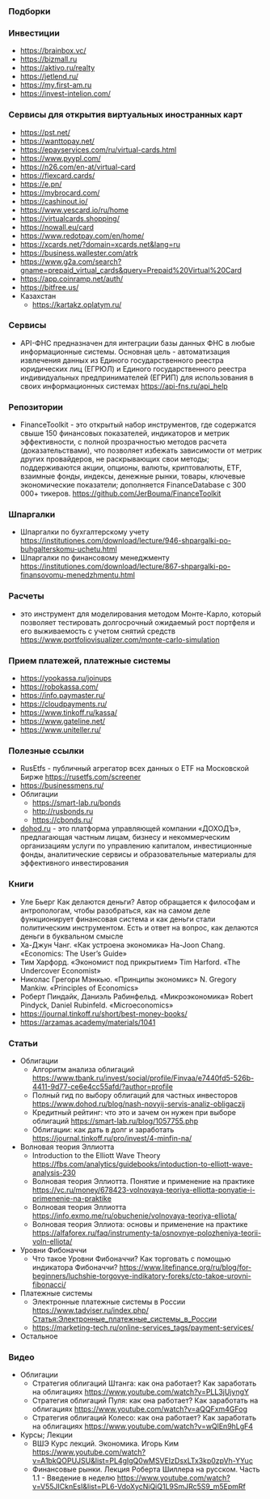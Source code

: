 ### Подборки

### Инвестиции

- https://brainbox.vc/
- https://bizmall.ru
- https://aktivo.ru/realty
- https://jetlend.ru/
- https://my.first-am.ru
- https://invest-intelion.com/

### Сервисы для открытия виртуальных иностранных карт

- https://pst.net/
- https://wanttopay.net/
- https://epayservices.com/ru/virtual-cards.html
- https://www.pyypl.com/
- https://n26.com/en-at/virtual-card
- https://flexcard.cards/
- https://e.pn/
- https://mybrocard.com/
- https://cashinout.io/
- https://www.yescard.io/ru/home
- https://virtualcards.shopping/
- https://nowall.eu/card
- https://www.redotpay.com/en/home/
- https://xcards.net/?domain=xcards.net&lang=ru
- https://business.wallester.com/atrk
- https://www.g2a.com/search?gname=prepaid_virtual_cards&query=Prepaid%20Virtual%20Card
- https://app.coinramp.net/auth/
- https://bitfree.us/
- Казахстан
    - https://kartakz.oplatym.ru/

### Сервисы

- API-ФНС предназначен для интеграции базы данных ФНС в любые информационные системы. Основная цель - автоматизация извлечения данных из Единого государственного реестра юридических лиц (ЕГРЮЛ) и Единого государственного реестра индивидуальных предпринимателей (ЕГРИП) для использования в своих информационных системах https://api-fns.ru/api_help

### Репозитории

- FinanceToolkit - это открытый набор инструментов, где содержатся свыше 150 финансовых показателей, индикаторов и метрик эффективности, с полной прозрачностью методов расчета (доказательствами), что позволяет избежать зависимости от метрик других провайдеров, не раскрывающих свои методы; поддерживаются акции, опционы, валюты, криптовалюты, ETF, взаимные фонды, индексы, денежные рынки, товары, ключевые экономические показатели; дополняется FinanceDatabase с 300 000+ тикеров. https://github.com/JerBouma/FinanceToolkit

### Шпаргалки

- Шпаргалки по бухгалтерскому учету https://institutiones.com/download/lecture/946-shpargalki-po-buhgalterskomu-uchetu.html
- Шпаргалки по финансовому менеджменту https://institutiones.com/download/lecture/867-shpargalki-po-finansovomu-menedzhmentu.html

### Расчеты

- это инструмент для моделирования методом Монте-Карло, который позволяет тестировать долгосрочный ожидаемый рост портфеля и его выживаемость с учетом снятий средств https://www.portfoliovisualizer.com/monte-carlo-simulation

### Прием платежей, платежные системы

- https://yookassa.ru/joinups
- https://robokassa.com/
- https://info.paymaster.ru/
- https://cloudpayments.ru/
- https://www.tinkoff.ru/kassa/
- https://www.gateline.net/
- https://www.uniteller.ru/

### Полезные ссылки

- RusEtfs - публичный агрегатор всех данных о ETF на Московской Бирже https://rusetfs.com/screener
- https://businessmens.ru/
- Облигации
    - https://smart-lab.ru/bonds
    - http://rusbonds.ru
    - https://cbonds.ru/
- [dohod.ru](https://www.dohod.ru/) - это платформа управляющей компании «ДОХОДЪ», предлагающая частным лицам, бизнесу и некоммерческим организациям услуги по управлению капиталом, инвестиционные фонды, аналитические сервисы и образовательные материалы для эффективного инвестирования

### Книги

- Уле Бьерг Как делаются деньги? Автор обращается к философам и антропологам, чтобы разобраться, как на самом деле функционирует финансовая система и как деньги стали политическим инструментом. Есть и ответ на вопрос, как делаются деньги в буквальном смысле
- Ха-Джун Чанг. «Как устроена экономика» Ha-Joon Chang. «Economics: The User’s Guide»
- Тим Харфорд. «Экономист под прикрытием» Tim Harford. «The Undercover Economist»
- Hиколас Грегори Мэнкью. «Принципы экономикс» N. Gregory Mankiw. «Principles of Economics»
- Роберт Пиндайк, Даниэль Рабинфельд. «Микроэкономика» Robert Pindyck, Daniel Rubinfeld. «Microeconomics»
- https://journal.tinkoff.ru/short/best-money-books/
- https://arzamas.academy/materials/1041

### Статьи

- Облигации
    - Алгоритм анализа облигаций https://www.tbank.ru/invest/social/profile/Finvaa/e7440fd5-526b-4411-9d77-ce6e4cc55afd/?author=profile
    - Полный гид по выбору облигаций для частных инвесторов https://www.dohod.ru/blog/nash-novyij-servis-analiz-obligaczij
    - Кредитный рейтинг: что это и зачем он нужен при выборе облигаций https://smart-lab.ru/blog/1057755.php
    - Облигации: как дать в долг и заработать https://journal.tinkoff.ru/pro/invest/4-minfin-na/
- Волновая теория Эллиотта
    - Introduction to the Elliott Wave Theory https://fbs.com/analytics/guidebooks/intoduction-to-elliott-wave-analysis-230
    - Волновая теория Эллиотта. Понятие и применение на практике https://vc.ru/money/678423-volnovaya-teoriya-elliotta-ponyatie-i-primenenie-na-praktike
    - Волновая теория Эллиотта https://info.exmo.me/ru/obuchenie/volnovaya-teoriya-elliota/
    - Волновая теория Эллиота: основы и применение на практике https://alfaforex.ru/faq/instrumenty-ta/osnovnye-polozheniya-teorii-voln-elliota/
- Уровни Фибоначчи
    - Что такое Уровни Фибоначчи? Как торговать с помощью индикатора Фибоначчи? https://www.litefinance.org/ru/blog/for-beginners/luchshie-torgovye-indikatory-foreks/cto-takoe-urovni-fibonacci/
- Платежные системы
    - Электронные платежные системы в России https://www.tadviser.ru/index.php/Статья:Электронные_платежные_системы_в_России
    - https://marketing-tech.ru/online-services_tags/payment-services/
- Остальное

### Видео

- Облигации
    - Стратегия облигаций Штанга: как она работает? Как заработать на облигациях https://www.youtube.com/watch?v=PLL3jUjyngY
    - Стратегия облигаций Пуля: как она работает? Как заработать на облигациях https://www.youtube.com/watch?v=aQQFxm4GFog
    - Стратегия облигаций Колесо: как она работает? Как заработать на облигациях https://www.youtube.com/watch?v=wQlEn9hLgF4
- Курсы; Лекции
    - ВШЭ Курс лекций. Экономика. Игорь Ким https://www.youtube.com/watch?v=A1bkQOPUJSU&list=PL4gIgQ0wMSVEIzDsxLTx3kp0zpVh-YYuc
    - Финансовые рынки. Лекция Роберта Шиллера на русском. Часть 1.1 - Введение в неделю https://www.youtube.com/watch?v=V55JICknEsI&list=PL6-VdoXycNiQiQ1L9SmJRc5S9_m5EpmRf